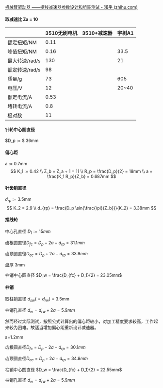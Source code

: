 

[机械臂驱动器 ——摆线减速器参数设计和组装测试 - 知乎 (zhihu.com)](https://zhuanlan.zhihu.com/p/652012423)

#### 取减速比 Za = 10

|                | 3510无刷电机 | 3510+减速器 | 宇树A1 |
| -------------- | ------------ | ----------- | ------ |
| 额定扭矩/NM    | 0.11         |             |        |
| 峰值扭矩/NM    | 0.16         |             | 33.5   |
| 最大转速/rad/s | 130          |             | 21     |
| 额定转速/rad/s | 98           |             |        |
| 质量/g         | 73           |             | 605    |
| 电压/V         | 12           |             | 20~40  |
| 额定电流/A     | 0.53         |             |        |
| 堵转电流/A     | 0.8          |             |        |
| 极对数         | 11           |             |        |



#### 针轮中心圆直径 

$D_p := $ 36mm



#### 偏心距 

a := 0.7mm
$$
K_1 := 0.42 \\
Z_b = Z_a + 1 = 11 \\
R_p = \frac{D_p}{2} = 18mm \\
a = \frac{K_1 R_p}{Z_b} = 0.687mm
$$

#### 针齿销直径

$d_{rp}$  := 3.5mm 
$$
K_2 = 2.9 \\
d_{rp} = \frac{D_p \sin{\frac{\pi}{Z_b}}}{K_2} = 3.38mm
$$

#### 摆线轮

中心孔直径 $D_1 := 15mm$

齿根圆直径$D_{fc} = D_p - 2a - d_{rp} = 31.1mm$

齿顶圆直径$D_{ac} = D_p + 2a - d_{rp} = 33.9mm$

盘厚 3mm

柱销中心圆直径 $D_w = \frac{D_{fc} + D_1}{2} = 23.05mm$ 



#### 柱销

取柱销直径 $d_{sw}(=d_{rw})$ = 3.5mm

柱销孔直径 $d_w = d_{rw} + 2a = 5.9mm$



然而经过实际测试，按照公式计算出的偏心距较小，对加工精度要求较高，工作起来较为困难。故适当增加偏心距重新设计减速器。

a=1.2mm

齿根圆直径$D_{fc} = D_p - 2a - d_{rp} = 30.1mm$

齿顶圆直径$D_{ac} = D_p + 2a - d_{rp} = 34.9mm$

柱销中心圆直径 $D_w = \frac{D_{fc} + D_1}{2} = 22.55mm$ 

柱销孔直径 $d_w = d_{rw} + 2a = 5.9mm$